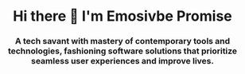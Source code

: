 <h1 align="center">Hi there 👋 I'm Emosivbe Promise</h1>
<h3 align="center">A tech savant with mastery of contemporary tools and technologies, fashioning software solutions that prioritize seamless user experiences and improve lives.</h3>

